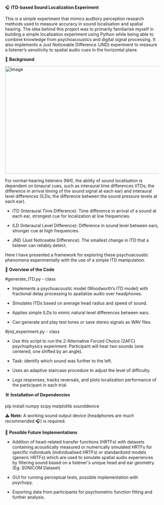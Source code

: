 🎧 **ITD-based Sound Localization Experiment**

This is a simple experiment that mimics auditory perception research methods used to measure accuracy in sound localisation and spatial hearing. The idea behind this project was to primarily familiarise myself in building a simple localisation experiment using Python while being able to combine knowledge from psychoacoustics and digital signal processing. It also implements a Just Noticeable Difference (JND) experiment to measure a listener’s sensitivity to spatial audio cues in the horizontal plane. 

🧠 **Background**

<img width="850" height="352" alt="Image" src="https://github.com/user-attachments/assets/5475cac6-a1d3-4701-9abf-598dbb6f1309" />

For normal-hearing listeners (NH), the ability of sound localisation is dependent on binaural cues, such as interaural time differences (ITDs; the difference in arrival timing of the sound signal at each ear) and interaural level differences (ILDs; the difference between the sound pressure levels at each ear). 

* ITD (Interaural Time Difference):
    Time difference in arrival of a sound at each ear, strongest cue for localization at low frequencies.

* ILD (Interaural Level Difference):
    Difference in sound level between ears, stronger cue at high frequencies.

* JND (Just Noticeable Difference):
    The smallest change in ITD that a listener can reliably detect.

Here I have presented a framework for exploring these psychoacoustic phenomena experimentally with the use of a simple ITD manipulation.

📖 **Overview of the Code**

#generate_ITD.py - class

* Implements a psychoacoustic model (Woodworth’s ITD model) with fractional delay processing to spatialize audio over headphones.

* Simulates ITDs based on average head radius and speed of sound. 

* Applies simple ILDs to mimic natural level differences between ears.

* Can generate and play test tones or save stereo signals as WAV files.


#jnd_experiment.py - class

* Use this script to run the 2-Alternative Forced Choice (2AFC) psychophysics experiment:
    Participant will hear two sounds (one centered, one shifted by an angle).

* Task: identify which sound was further to the left.

* Uses an adaptive staircase procedure to adjust the level of difficulty.

* Logs responses, tracks reversals, and plots localization performance of the participant in each trial.


🛠️ **Installation of Dependencies**

pip install numpy scipy matplotlib sounddevice

⚠️ **Note:**
A working sound output device (headphones are much recommended 🎧) is required.


💭 **Possible Future Implementations**

* Addition of head-related transfer functions (HRTFs) with datasets containing acoustically measured or numerically simulated HRTFs for specific individuals (individualised HRTFs) or standardized models (generic HRTFs) which are used to simulate spatial audio experiences by filtering sound based on a listener's unique head and ear geometry. (Eg: SONICOM Dataset)
  
* GUI for running perceptual tests, possible implementation with psychopy.
  
* Exporting data from participants for psychometric function fitting and further analysis.




